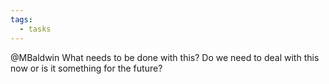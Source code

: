 ```yaml
---
tags:
  - tasks
---
```

@MBaldwin What needs to be done with this? Do we need to deal with this now or is it something for the future?
